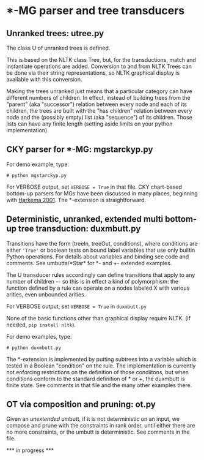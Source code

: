 # *-MG parser and tree transducers

## Unranked trees: utree.py

The class U of unranked trees is defined. 

This is based on the NLTK class Tree, but, for the transductions,
match and instantiate operations are added.
Conversion to and from NLTK Trees can be done via their string representations,
so NLTK graphical display is available with this conversion.

Making the trees unranked just means that a particular category can have different numbers of children.
In effect, instead of building trees from the "parent" (aka "successor") relation between every node
and each of its children,
the trees are built with the "has children" relation between every node and the (possibly empty)
list (aka "sequence") of its children. Those lists can have any finite length
(setting aside limits on your python implementation).

## CKY parser for *-MG: mgstarckyp.py

For demo example, type:

```
# python mgstarckyp.py
```
For VERBOSE output, set ``VERBOSE = True`` in that file. CKY chart-based bottom-up parsers for MGs have been discussed in many places, beginning with [Harkema 2001](https://linguistics.ucla.edu/people/stabler/paris12/Harkema01.pdf). The *-extension is straightforward.

## Deterministic, unranked, extended multi bottom-up tree transduction: duxmbutt.py

Transitions have the form (treeIn, treeOut, conditions),
where conditions are either ``'True'`` or
boolean tests on bound label variables that use only builtin
Python operations. For details about variables and binding
see code and comments. See umbutts/\*Star\* for *- and +- extended examples.

The U transducer rules accordingly can define transitions that apply to any number of children -- 
so this is in effect a kind of polymorphism: the function defined by a rule can operate on 
a nodes labeled X with various arities, even unbounded arities.

For VERBOSE output, set ``VERBOSE = True`` in ``duxmbutt.py``

None of the basic functions other than graphical display require NLTK. (if needed, ``pip install nltk``).

For demo examples, type:

```
# python duxmbutt.py
```
The *-extension is implemented by putting subtrees into a variable which is tested in a Boolean "condition" on the rule. The implementation is currently not enforcing restrictions on the definition of those condiitons, but when conditions conform to the standard definition of * or +, the duxmbutt is finite state.
See comments in that file and the many other examples there.

## OT via composition and pruning: ot.py

Given an *unextended* umbutt, if it is not deterministic on an input, we compose and prune with the constraints in rank order, until either there are no more constraints, or the umbutt is deterministic. See comments in the file.

*** in progress ***
